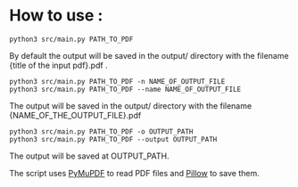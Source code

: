 # How to use : 
```console
python3 src/main.py PATH_TO_PDF
```
By default the output will be saved in the output/ directory with the filename {title of the input pdf}.pdf .

```console
python3 src/main.py PATH_TO_PDF -n NAME_OF_OUTPUT_FILE
python3 src/main.py PATH_TO_PDF --name NAME_OF_OUTPUT_FILE
```
The output will be saved in the output/ directory with the filename {NAME_OF_THE_OUTPUT_FILE}.pdf

```console
python3 src/main.py PATH_TO_PDF -o OUTPUT_PATH
python3 src/main.py PATH_TO_PDF --output OUTPUT_PATH
```

The output will be saved at OUTPUT_PATH.

The script uses [PyMuPDF](https://pymupdf.readthedocs.io) to read PDF files and [Pillow](https://pillow.readthedocs.io) to save them.